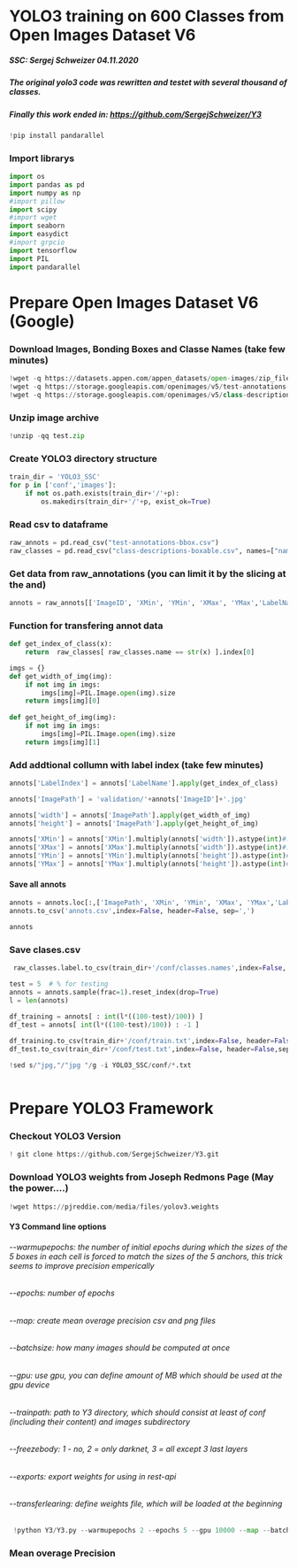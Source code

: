# YOLO3 training on 600 Classes from Open Images Dataset V6
##### SSC: Sergej Schweizer 04.11.2020
##### The original yolo3 code was rewritten and testet with several thousand of classes.
##### Finally this work ended in: https://github.com/SergejSchweizer/Y3


```python
!pip install pandarallel
```

### Import librarys



```python
import os
import pandas as pd
import numpy as np
#import pillow
import scipy
#import wget
import seaborn
import easydict
#import grpcio
import tensorflow
import PIL
import pandarallel

```

# Prepare Open Images Dataset V6 (Google)

### Download Images, Bonding Boxes and Classe Names (take few minutes)


```python
!wget -q https://datasets.appen.com/appen_datasets/open-images/zip_files_copy/test.zip
!wget -q https://storage.googleapis.com/openimages/v5/test-annotations-bbox.csv
!wget -q https://storage.googleapis.com/openimages/v5/class-descriptions-boxable.csv
```

### Unzip image archive


```python
!unzip -qq test.zip
```

### Create YOLO3 directory structure


```python
train_dir = 'YOLO3_SSC'
for p in ['conf','images']:
    if not os.path.exists(train_dir+'/'+p):
        os.makedirs(train_dir+'/'+p, exist_ok=True)
```

### Read csv to dataframe


```python
raw_annots = pd.read_csv("test-annotations-bbox.csv")
raw_classes = pd.read_csv("class-descriptions-boxable.csv", names=["name","label"])
```

### Get data from raw_annotations (you can limit it by the slicing at the and)


```python
annots = raw_annots[['ImageID', 'XMin', 'YMin', 'XMax', 'YMax','LabelName']]#[:100]
```

### Function for transfering annot data


```python
def get_index_of_class(x):
    return  raw_classes[ raw_classes.name == str(x) ].index[0]
```


```python
imgs = {}
def get_width_of_img(img):
    if not img in imgs:
        imgs[img]=PIL.Image.open(img).size
    return imgs[img][0]
  
def get_height_of_img(img):
    if not img in imgs:
        imgs[img]=PIL.Image.open(img).size
    return imgs[img][1]
```

### Add addtional collumn with label index (take few minutes)


```python
annots['LabelIndex'] = annots['LabelName'].apply(get_index_of_class)
```


```python
annots['ImagePath'] = 'validation/'+annots['ImageID']+'.jpg'
```


```python
annots['width'] = annots['ImagePath'].apply(get_width_of_img)
annots['height'] = annots['ImagePath'].apply(get_height_of_img)
```


```python
annots['XMin'] = annots['XMin'].multiply(annots['width']).astype(int)#.astype('str')+','
annots['XMax'] = annots['XMax'].multiply(annots['width']).astype(int)#.astype('str')+','
annots['YMin'] = annots['YMin'].multiply(annots['height']).astype(int)#.astype('str')+','
annots['YMax'] = annots['YMax'].multiply(annots['height']).astype(int)#.astype('str')+','
```

#### Save all annots


```python
annots = annots.loc[:,['ImagePath', 'XMin', 'YMin', 'XMax', 'YMax','LabelIndex']]
annots.to_csv('annots.csv',index=False, header=False, sep=',')
```


```python
annots
```

### Save clases.csv


```python
 raw_classes.label.to_csv(train_dir+'/conf/classes.names',index=False, header=False)
```


```python
test = 5  # % for testing
annots = annots.sample(frac=1).reset_index(drop=True)
l = len(annots)
       
df_training = annots[ : int(l*((100-test)/100)) ]
df_test = annots[ int(l*((100-test)/100)) : -1 ]

df_training.to_csv(train_dir+'/conf/train.txt',index=False, header=False,sep=',')
df_test.to_csv(train_dir+'/conf/test.txt',index=False, header=False,sep=',')

!sed s/"jpg,"/"jpg "/g -i YOLO3_SSC/conf/*.txt

```


```python

```

# Prepare YOLO3 Framework

### Checkout YOLO3 Version


```python
! git clone https://github.com/SergejSchweizer/Y3.git
```

### Download YOLO3 weights from Joseph Redmons Page (May the power....)


```python
!wget https://pjreddie.com/media/files/yolov3.weights
```

#### Y3 Command line options
###### --warmupepochs:  the number of initial epochs during which the sizes of the 5 boxes in each cell is forced to match the sizes of the 5 anchors, this trick seems to improve precision emperically
###### --epochs: number of epochs
###### --map: create mean overage precision csv and png files
###### --batchsize: how many images should be computed at once
###### --gpu:  use gpu, you can define amount of MB which should be used at the gpu device
###### --trainpath: path to Y3 directory, which should consist at least of conf (including their content) and images subdirectory
###### --freezebody: 1 - no, 2 = only darknet, 3 = all except 3 last layers
###### --exports: export weights for using in rest-api
###### --transferlearing: define weights file, which will be loaded at the beginning


```python
 !python Y3/Y3.py --warmupepochs 2 --epochs 5 --gpu 10000 --map --batchsize 5  --trainpath YOLO3_SSC --transferlearning yolov3.weights --freezebody 1 --export
```

### Mean overage Precision


```python

```

